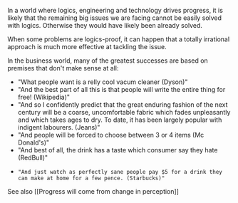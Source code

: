 In a world where logics, engineering and technology drives progress, it is likely that the remaining big issues we are facing cannot be easily solved with logics. Otherwise they would have likely been already solved.

When some problems are logics-proof, it can happen that a totally irrational approach is much more effective at tackling the issue.

In the business world, many of the greatest successes are based on premises that don't make sense at all:

- "What people want is a relly cool vacum cleaner (Dyson)"
-  "And the best part of all this is that people will write the entire thing for free! (Wikipedia)"
-   "And so I confidently predict that the great enduring fashion of the next century will be a coarse, uncomfortable fabric which fades unpleasantly and which takes ages to dry. To date, it has been largely popular with indigent labourers. (Jeans)"
-    "And people will be forced to choose between 3 or 4 items (Mc Donald's)"
-    "And best of all, the drink has a taste which consumer say they hate (RedBull)"
-     "And just watch as perfectly sane people pay $5 for a drink they can make at home for a few pence. (Starbucks)"




See also [[Progress will come from change in perception]]


